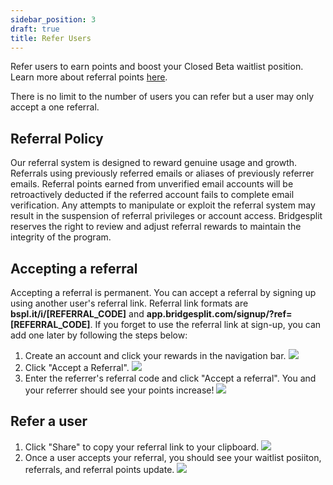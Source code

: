 ```yaml
---
sidebar_position: 3
draft: true
title: Refer Users
---
```

Refer users to earn points and boost your Closed Beta waitlist position. Learn more about referral points [here](earn-points.md#referral-points).

There is no limit to the number of users you can refer but a user may only accept a one referral.
## Referral Policy
Our referral system is designed to reward genuine usage and growth. Referrals using previously referred emails or aliases of previously referrer emails. Referral points earned from unverified email accounts will be retroactively deducted if the referred account fails to complete email verification. Any attempts to manipulate or exploit the referral system may result in the suspension of referral privileges or account access. Bridgesplit reserves the right to review and adjust referral rewards to maintain the integrity of the program.

## Accepting a referral
 Accepting a referral is permanent.  You can accept a referral by signing up using another user's referral link. Referral link formats are **bspl.it/i/\[REFERRAL\_CODE\]** and **app.bridgesplit.com/signup/?ref=\[REFERRAL\_CODE\]**. If you forget to use the referral link at sign-up, you can add one later by following the steps below:
 1. Create an account and click your rewards in the navigation bar.
![](https://d3q7ie80jbiqey.cloudfront.net/media/image/zoom/28f6afb5-a620-4891-9017-33a362cede87/1/90.873015873016/2.039627039627?0)
2. Click "Accept a Referral".
![](https://d3q7ie80jbiqey.cloudfront.net/media/image/zoom/d9fcb2c7-aa43-42e7-abf7-1ed29aaf7268/1/75.765732340203/31.524451299278?0)
3. Enter the referrer's referral code and click "Accept a referral". You and your referrer should see your points increase!
![](https://d3q7ie80jbiqey.cloudfront.net/media/image/zoom/0fb51572-9661-4898-8e66-377ef4b12b61/1/50/31.060606060606?0)

## Refer a user
1. Click "Share" to copy your referral link to your clipboard.
![](https://d3q7ie80jbiqey.cloudfront.net/media/image/zoom/7e231951-76ca-46d6-941a-71c075dc2497/1/88.558201058201/26.398601398601?0)
2. Once a user accepts your referral, you should see your waitlist posiiton, referrals, and referral points update.
![](https://d3q7ie80jbiqey.cloudfront.net/media/image/zoom/6c90eac6-066a-44a5-81b0-392c132f8fa7/1/89.68253968254/11.888111888112?0)